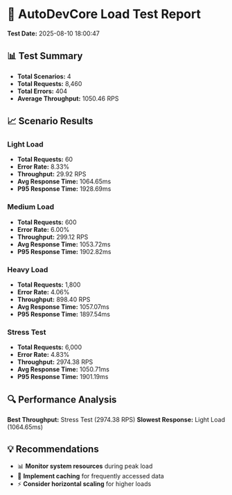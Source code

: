 # 🚀 AutoDevCore Load Test Report
**Test Date:** 2025-08-10 18:00:47

## 📊 Test Summary
- **Total Scenarios:** 4
- **Total Requests:** 8,460
- **Total Errors:** 404
- **Average Throughput:** 1050.46 RPS

## 📈 Scenario Results
### Light Load
- **Total Requests:** 60
- **Error Rate:** 8.33%
- **Throughput:** 29.92 RPS
- **Avg Response Time:** 1064.65ms
- **P95 Response Time:** 1928.69ms

### Medium Load
- **Total Requests:** 600
- **Error Rate:** 6.00%
- **Throughput:** 299.12 RPS
- **Avg Response Time:** 1053.72ms
- **P95 Response Time:** 1902.82ms

### Heavy Load
- **Total Requests:** 1,800
- **Error Rate:** 4.06%
- **Throughput:** 898.40 RPS
- **Avg Response Time:** 1057.07ms
- **P95 Response Time:** 1897.54ms

### Stress Test
- **Total Requests:** 6,000
- **Error Rate:** 4.83%
- **Throughput:** 2974.38 RPS
- **Avg Response Time:** 1050.71ms
- **P95 Response Time:** 1901.19ms

## 🔍 Performance Analysis
**Best Throughput:** Stress Test (2974.38 RPS)
**Slowest Response:** Light Load (1064.65ms)

## 💡 Recommendations
- 📊 **Monitor system resources** during peak load
- 🔄 **Implement caching** for frequently accessed data
- ⚡ **Consider horizontal scaling** for higher loads
